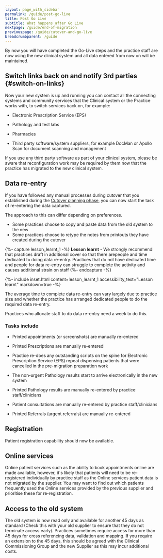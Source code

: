 ```yaml
---
layout: page_with_sidebar
permalink: /guide/post-go-live
title: Post Go Live
subtitle: What happens after Go Live
nextpage: /guide/end-of-migration
previouspage: /guide/cutover-and-go-live
breadcrumbparent: /guide
---
```


By now you will have completed the Go-Live steps and the practice staff are now using the new clinical system and all data entered from now on will be maintained.


## Switch links back on and notify 3rd parties {#switch-on-links}

Now your new system is up and running you can contact all the connecting systems and community services that the Clinical system or the Practice works with, to switch services back on, for example:

* Electronic Prescription Service (EPS)


* Pathology and test labs


* Pharmacies


* Third party software/system suppliers, for example DocMan or Apollo Scan for document scanning and management

If you use any third party software as part of your clinical system, please be aware that reconfiguration work may be required by them now that the practice has migrated to the new clinical system. 


## Data re-entry

If you have followed any manual processes during cutover that you established during the [Cutover planning phase](/prm-practice-migration/guide/planning-for-cut-over#appointments), you can now start the task of re-entering the data captured.

The approach to this can differ depending on preferences. 

* Some practices choose to copy and paste data from the old system to the new
* Some practices choose to retype the notes from printouts they have created during the cutover


{%- capture lesson_learnt_1 -%}
__Lesson learnt__ - We strongly recommend that practices draft in additional cover so that there arepeople and time dedicated to doing data re-entry. Practices that do not have dedicated time and people for data re-entry can struggle to complete the activity and causes additional strain on staff
{%- endcapture -%}

{%- include inset.html content=lesson_learnt_1 accessibility_text="Lesson learnt" markdown=true -%}


The average time to complete data re-entry can vary largely due to practice size and whether the practice has arranged dedicated people to do the required data re-entry.

Practices who allocate staff to do data re-entry need a week to do this.
### Tasks include

* Printed appointments (or screenshots) are manually re-entered 

* Printed Prescriptions are manually re-entered 

* Practice re-does any outstanding scripts on the spine for Electronic Prescription Service (EPS) repeat dispensing patients that were cancelled in the pre-migration preparation work

* The non-urgent Pathology results start to arrive electronically in the new system

* Printed Pathology results are manually re-entered by practice staff/clinicians

* Patient consultations are manually re-entered by practice staff/clinicians

* Printed Referrals (urgent referrals) are manually re-entered 



## Registration

Patient registration capability should now be available.


## Online services

Online patient services such as the ability to book appointments online are made available, however, it's likely that patients will need to be re-registered individually by practice staff as the Online services patient data is not migrated by the supplier. You may want to find out which patients frequently used the Online services provided by the previous supplier and prioritise these for re-registration.


## Access to the old system

The old system is now read only and available for another 45 days as standard (Check this with your old supplier to ensure that they do not terminate access early). Practices sometimes require access for more than 45 days for cross referencing data, validation and mapping. If you require an extension to the 45 days, this should be agreed with the Clinical Commissioning Group and the new Supplier as this may incur additional costs.

